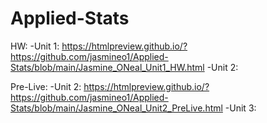 # Applied-Stats

HW:
-Unit 1: https://htmlpreview.github.io/?https://github.com/jasmineo1/Applied-Stats/blob/main/Jasmine_ONeal_Unit1_HW.html
-Unit 2:

Pre-Live:
-Unit 2: https://htmlpreview.github.io/?https://github.com/jasmineo1/Applied-Stats/blob/main/Jasmine_ONeal_Unit2_PreLive.html
-Unit 3: 
